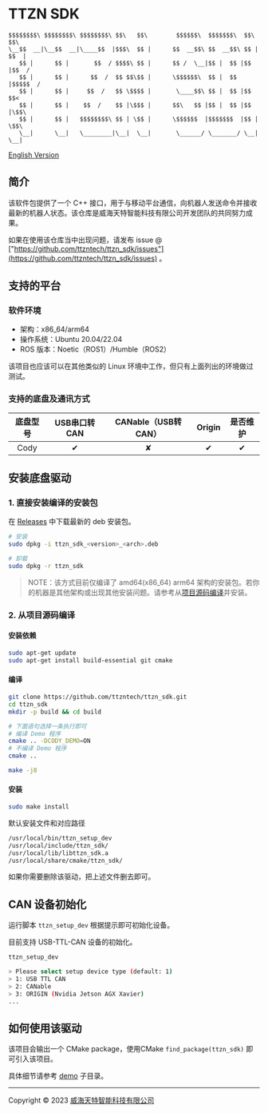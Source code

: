 # TTZN SDK

```
$$$$$$$$\ $$$$$$$$\ $$$$$$$$\ $$\   $$\        $$$$$$\  $$$$$$$\  $$\   $$\ 
\__$$  __|\__$$  __|\____$$  |$$$\  $$ |      $$  __$$\ $$  __$$\ $$ | $$  |
   $$ |      $$ |       $$  / $$$$\ $$ |      $$ /  \__|$$ |  $$ |$$ |$$  / 
   $$ |      $$ |      $$  /  $$ $$\$$ |      \$$$$$$\  $$ |  $$ |$$$$$  /  
   $$ |      $$ |     $$  /   $$ \$$$$ |       \____$$\ $$ |  $$ |$$  $$<   
   $$ |      $$ |    $$  /    $$ |\$$$ |      $$\   $$ |$$ |  $$ |$$ |\$$\  
   $$ |      $$ |   $$$$$$$$\ $$ | \$$ |      \$$$$$$  |$$$$$$$  |$$ | \$$\ 
   \__|      \__|   \________|\__|  \__|       \______/ \_______/ \__|  \__|
```

[English Version](./README-en.md)

## 简介
该软件包提供了一个 C++ 接口，用于与移动平台通信，向机器人发送命令并接收最新的机器人状态。该仓库是威海天特智能科技有限公司开发团队的共同努力成果。


如果在使用该仓库当中出现问题，请发布 issue @ ["https://github.com/ttzntech/ttzn_sdk/issues"](https://github.com/ttzntech/ttzn_sdk/issues) 。

## 支持的平台

### 软件环境
- 架构：x86_64/arm64
- 操作系统：Ubuntu 20.04/22.04
- ROS 版本：Noetic（ROS1）/Humble（ROS2）

该项目也应该可以在其他类似的 Linux 环境中工作，但只有上面列出的环境做过测试。

### 支持的底盘及通讯方式

|      底盘型号       |  USB串口转CAN  |  CANable（USB转CAN）  |  Origin   | 是否维护  |
| :---------------: |  :----------: | :------------------: | :-------: | :------: |
|     Cody          |    &#10004;   |       &#10008;       |  &#10004; | &#10004; |

## 安装底盘驱动

### 1. 直接安装编译的安装包
在 [Releases](https://github.com/ttzntech/ttzn_sdk/releases) 中下载最新的 deb 安装包。
```bash
# 安装
sudo dpkg -i ttzn_sdk_<version>_<arch>.deb

# 卸载
sudo dpkg -r ttzn_sdk
```

> NOTE：该方式目前仅编译了 amd64(x86_64) arm64 架构的安装包。若你的机器是其他架构或出现其他安装问题。请参考从[项目源码编译](#2-从项目源码编译)并安装。

### 2. 从项目源码编译

#### 安装依赖
```bash
sudo apt-get update
sudo apt-get install build-essential git cmake
```
#### 编译
```bash
git clone https://github.com/ttzntech/ttzn_sdk.git
cd ttzn_sdk
mkdir -p build && cd build

# 下面语句选择一条执行即可
# 编译 Demo 程序
cmake .. -DCODY_DEMO=ON
# 不编译 Demo 程序
cmake ..

make -j8
```

#### 安装
```bash
sudo make install
```

默认安装文件和对应路径
```bash
/usr/local/bin/ttzn_setup_dev
/usr/local/include/ttzn_sdk/
/usr/local/lib/libttzn_sdk.a
/usr/local/share/cmake/ttzn_sdk/
```
如果你需要删除该驱动，把上述文件删去即可。

## CAN 设备初始化

运行脚本 `ttzn_setup_dev` 根据提示即可初始化设备。 

目前支持 USB-TTL-CAN 设备的初始化。
```bash
ttzn_setup_dev

> Please select setup device type (default: 1)
> 1: USB TTL CAN
> 2: CANable
> 3: ORIGIN (Nvidia Jetson AGX Xavier)
...
```

## 如何使用该驱动

该项目会输出一个 CMake package，使用CMake `find_package(ttzn_sdk)` 即可引入该项目。

具体细节请参考 [demo](./demo) 子目录。

---
Copyright &copy; 2023 [威海天特智能科技有限公司](http://ttzntech.com/)